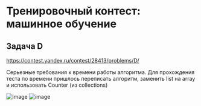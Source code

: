 # Тренировочный контест: машинное обучение
## Задача D
https://contest.yandex.ru/contest/28413/problems/D/

Cерьезные требования к времени работы алгоритма. Для прохождения теста по времени пришлось переписать алгоритм, заменить list на array и использовать Counter (из collections) 

![image](https://user-images.githubusercontent.com/111676263/185779453-6c625cd3-dae4-4690-baed-7947bcf66d1f.png)
![image](https://user-images.githubusercontent.com/111676263/185779468-b41cef41-90b9-4701-a5a1-b95458cd0a31.png)
